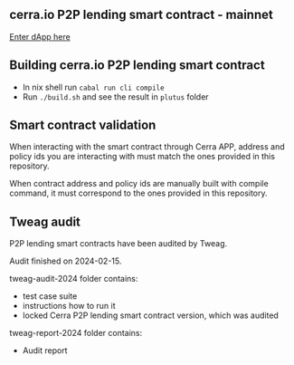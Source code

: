 ## cerra.io P2P lending smart contract - mainnet
[Enter dApp here](https://app.cerra.io/)

## Building cerra.io P2P lending smart contract

- In nix shell run `cabal run cli compile`
- Run `./build.sh` and see the result in `plutus` folder

## Smart contract validation
When interacting with the smart contract through Cerra APP, address and policy ids you are interacting with must match the ones provided in this repository.

When contract address and policy ids are manually built with compile command, it must correspond to the ones provided in this repository.

## Tweag audit

P2P lending smart contracts have been audited by Tweag.

Audit finished on 2024-02-15.

tweag-audit-2024 folder contains:
* test case suite
* instructions how to run it
* locked Cerra P2P lending smart contract version, which was audited

tweag-report-2024 folder contains:
* Audit report
